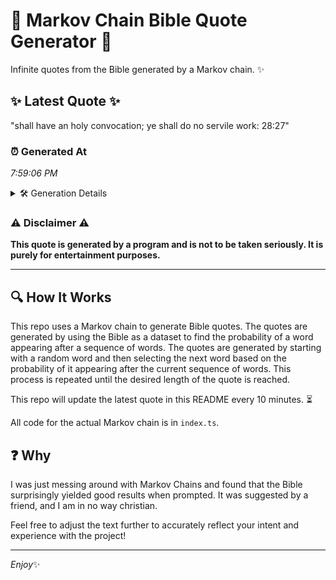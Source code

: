# 📖 Markov Chain Bible Quote Generator 📖

Infinite quotes from the Bible generated by a Markov chain. ✨

## ✨ Latest Quote ✨
"shall have an holy convocation; ye shall do no servile work: 28:27"

### ⏰ Generated At
*7:59:06 PM*

<details>
    <summary>🛠️ Generation Details</summary>
    <p>
        <strong>🌱 Seed:</strong> shall<br>
        <strong>🔄 Iterations:</strong> 11<br>
        <strong>📜 Context History:</strong><br>[ shall ]: have<br>[ shall, have ]: an<br>[ shall, have, an ]: holy<br>[ shall, have, an, holy ]: convocation;<br>[ shall, have, an, holy, convocation; ]: ye<br>[ shall, have, an, holy, convocation;, ye ]: shall<br>[ have, an, holy, convocation;, ye, shall ]: do<br>[ an, holy, convocation;, ye, shall, do ]: no<br>[ holy, convocation;, ye, shall, do, no ]: servile<br>[ convocation;, ye, shall, do, no, servile ]: work:<br>[ ye, shall, do, no, servile, work: ]: 28:27<br>
    </p>
</details>

### ⚠️ Disclaimer ⚠️
**This quote is generated by a program and is not to be taken seriously. It is purely for entertainment purposes.**

---

## 🔍 How It Works

This repo uses a Markov chain to generate Bible quotes. The quotes are generated by using the Bible as a dataset to find the probability of a word appearing after a sequence of words. The quotes are generated by starting with a random word and then selecting the next word based on the probability of it appearing after the current sequence of words. This process is repeated until the desired length of the quote is reached.

This repo will update the latest quote in this README every 10 minutes. ⏳

All code for the actual Markov chain is in `index.ts`.

## ❓ Why

I was just messing around with Markov Chains and found that the Bible surprisingly yielded good results when prompted. 
It was suggested by a friend, and I am in no way christian.

Feel free to adjust the text further to accurately reflect your intent and experience with the project!

---

*Enjoy*✨
